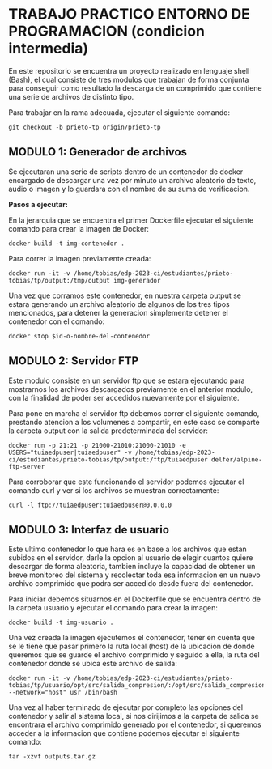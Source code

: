# TRABAJO PRACTICO ENTORNO DE PROGRAMACION (condicion intermedia)

En este repositorio se encuentra un proyecto realizado en lenguaje shell (Bash), el cual consiste de tres modulos que trabajan de forma conjunta para conseguir como resultado la descarga de un comprimido que contiene una serie de archivos de distinto tipo.

Para trabajar en la rama adecuada, ejecutar el siguiente comando:

 	git checkout -b prieto-tp origin/prieto-tp

## MODULO 1: Generador de archivos

Se ejecutaran una serie de scripts dentro de un contenedor de docker encargado de descargar una vez por minuto un archivo aleatorio de texto, audio o imagen y lo guardara con el nombre de su suma de verificacion.

**Pasos a ejecutar:**

En la jerarquia que se encuentra el primer Dockerfile ejecutar el siguiente comando para crear la imagen de Docker:

	docker build -t img-contenedor .

Para correr la imagen previamente creada:

	docker run -it -v /home/tobias/edp-2023-ci/estudiantes/prieto-tobias/tp/output:/tmp/output img-generador

 Una vez que corramos este contenedor, en nuestra carpeta output se estara generando un archivo aleatorio de algunos de los tres tipos mencionados, para detener la generacion simplemente detener el contenedor con el comando:

 	docker stop $id-o-nombre-del-contenedor

## MODULO 2: Servidor FTP

Este modulo consiste en un servidor ftp que se estara ejecutando para mostrarnos los archivos descargados previamente en el anterior modulo, con la finalidad de poder ser accedidos nuevamente por el siguiente.

Para pone en marcha el servidor ftp debemos correr el siguiente comando, prestando atencion a los volumenes a compartir, en este caso se comparte la carpeta output con la salida predeterminada del servidor:

	docker run -p 21:21 -p 21000-21010:21000-21010 -e USERS="tuiaedpuser|tuiaedpuser" -v /home/tobias/edp-2023-ci/estudiantes/prieto-tobias/tp/output:/ftp/tuiaedpuser delfer/alpine-ftp-server

Para corroborar que este funcionando el servidor podemos ejecutar el comando curl y ver si los archivos se muestran correctamente:

    curl -l ftp://tuiaedpuser:tuiaedpuser@0.0.0.0
	
## MODULO 3: Interfaz de usuario

Este ultimo contenedor lo que hara es en base a los archivos que estan subidos en el servidor, darle la opcion al usuario de elegir cuantos quiere descargar de forma aleatoria, tambien incluye la capacidad de obtener un breve monitoreo del sistema y recolectar toda esa informacion en un nuevo archivo comprimido que podra ser accedido desde fuera del contenedor.

Para iniciar debemos situarnos en el Dockerfile que se encuentra dentro de la carpeta usuario y ejecutar el comando para crear la imagen:

	docker build -t img-usuario .

Una vez creada la imagen ejecutemos el contenedor, tener en cuenta que se le tiene que pasar primero la ruta local (host) de la ubicacion de donde queremos que se guarde el archivo comprimido y seguido a ella, la ruta del contenedor donde se ubica este archivo de salida:

	docker run -it -v /home/tobias/edp-2023-ci/estudiantes/prieto-tobias/tp/usuario/opt/src/salida_compresion/:/opt/src/salida_compresion --network="host" usr /bin/bash

Una vez al haber terminado de ejecutar por completo las opciones del contenedor y salir al sistema local, si nos dirijimos a la carpeta de salida se encontrara el archivo comprimido generado por el contenedor, si queremos acceder a la informacion que contiene podemos ejecutar el siguiente comando:

	tar -xzvf outputs.tar.gz
